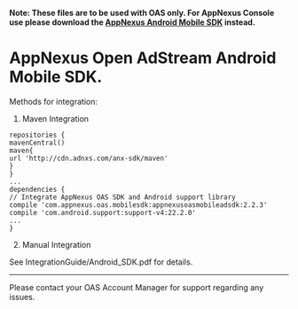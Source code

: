__Note: These files are to be used with OAS only. For AppNexus Console use please download the [AppNexus Android Mobile SDK](https://github.com/appnexus/mobile-sdk-android) instead.__

AppNexus Open AdStream Android Mobile SDK.
=======

Methods for integration:

1. Maven Integration

```
repositories { 
mavenCentral() 
maven{
url 'http://cdn.adnxs.com/anx-sdk/maven' 
}
}
... 
dependencies {
// Integrate AppNexus OAS SDK and Android support library
compile 'com.appnexus.oas.mobilesdk:appnexusoasmobileadsdk:2.2.3'
compile 'com.android.support:support-v4:22.2.0'
...
}
```

2. Manual Integration

See IntegrationGuide/Android_SDK.pdf for details.

---
Please contact your OAS Account Manager for support regarding any issues.
